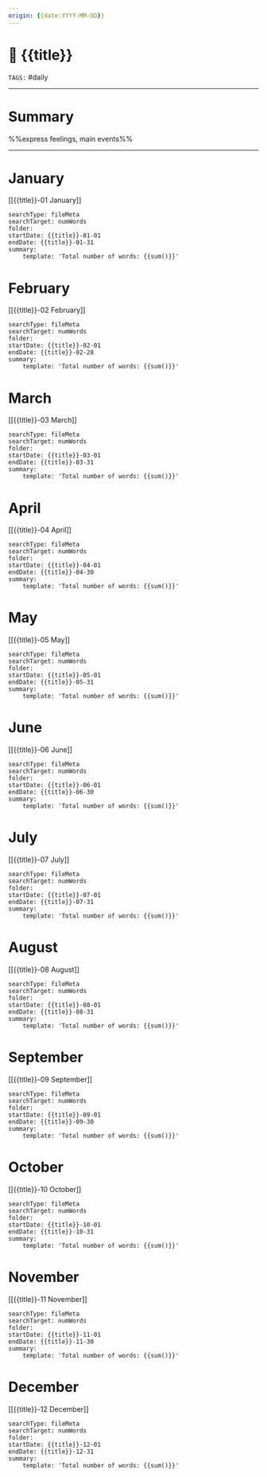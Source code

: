 ```yaml
---
origin: {{date:YYYY-MM-DD}}
---
```


# 📅 {{title}}
`TAGS:` #daily 

---
# Summary
%%express feelings, main events%%

---
# January
[[{{title}}-01 January]]

```tracke r
searchType: fileMeta
searchTarget: numWords
folder: 
startDate: {{title}}-01-01
endDate: {{title}}-01-31
summary:
    template: 'Total number of words: {{sum()}}'
```

# February
[[{{title}}-02 February]]

```tracke r
searchType: fileMeta
searchTarget: numWords
folder: 
startDate: {{title}}-02-01
endDate: {{title}}-02-28
summary:
    template: 'Total number of words: {{sum()}}'
```

# March
[[{{title}}-03 March]]

```tracke r
searchType: fileMeta
searchTarget: numWords
folder: 
startDate: {{title}}-03-01
endDate: {{title}}-03-31
summary:
    template: 'Total number of words: {{sum()}}'
```

# April
[[{{title}}-04 April]]

```tracke r
searchType: fileMeta
searchTarget: numWords
folder: 
startDate: {{title}}-04-01
endDate: {{title}}-04-30
summary:
    template: 'Total number of words: {{sum()}}'
```

# May
[[{{title}}-05 May]]

```tracke r
searchType: fileMeta
searchTarget: numWords
folder: 
startDate: {{title}}-05-01
endDate: {{title}}-05-31
summary:
    template: 'Total number of words: {{sum()}}'
```

# June
[[{{title}}-06 June]]

```tracke r
searchType: fileMeta
searchTarget: numWords
folder: 
startDate: {{title}}-06-01
endDate: {{title}}-06-30
summary:
    template: 'Total number of words: {{sum()}}'
```

# July
[[{{title}}-07 July]]

```tracke r
searchType: fileMeta
searchTarget: numWords
folder: 
startDate: {{title}}-07-01
endDate: {{title}}-07-31
summary:
    template: 'Total number of words: {{sum()}}'
```

# August
[[{{title}}-08 August]]

```tracke r
searchType: fileMeta
searchTarget: numWords
folder: 
startDate: {{title}}-08-01
endDate: {{title}}-08-31
summary:
    template: 'Total number of words: {{sum()}}'
```

# September
[[{{title}}-09 September]]

```tracke r
searchType: fileMeta
searchTarget: numWords
folder: 
startDate: {{title}}-09-01
endDate: {{title}}-09-30
summary:
    template: 'Total number of words: {{sum()}}'
```

# October
[[{{title}}-10 October]]

```tracke r
searchType: fileMeta
searchTarget: numWords
folder: 
startDate: {{title}}-10-01
endDate: {{title}}-10-31
summary:
    template: 'Total number of words: {{sum()}}'
```

# November
[[{{title}}-11 November]]

```tracke r
searchType: fileMeta
searchTarget: numWords
folder: 
startDate: {{title}}-11-01
endDate: {{title}}-11-30
summary:
    template: 'Total number of words: {{sum()}}'
```

# December
[[{{title}}-12 December]]

```tracke r
searchType: fileMeta
searchTarget: numWords
folder: 
startDate: {{title}}-12-01
endDate: {{title}}-12-31
summary:
    template: 'Total number of words: {{sum()}}'
```